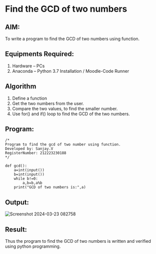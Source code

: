 # Find the GCD of two numbers

## AIM:
To write a program to find the GCD of two numbers using function.

## Equipments Required:
1. Hardware – PCs
2. Anaconda – Python 3.7 Installation / Moodle-Code Runner

## Algorithm
1. Define a function
2. Get the two numbers from the user.
3. Compare the two values, to find the smaller number.
4. Use for() and if() loop to find the GCD of the two numbers.

## Program:
```
/*
Program to find the gcd of two number using function.
Developed by: Sanjay.V
RegisterNumber: 212223230188
*/
```
```
def gcd():
    a=int(input())
    b=int(input())
    while b!=0:
        a,b=b,a%b
    print("GCD of two numbers is:",a)
```


## Output:
![Screenshot 2024-03-23 082758](https://github.com/sanjayy2431/GCD-of-two-numbers/assets/149365143/1be6c9b4-f7b0-4706-8f8e-65a70800549d)




## Result:
Thus the program to find the GCD of two numbers is written and verified using python programming.
